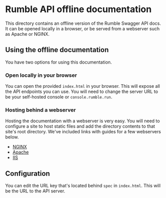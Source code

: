 # Rumble API offline documentation
This directory contains an offline version of the Rumble Swagger API docs. It can be opened locally in a browser,
or be served from a webserver such as Apache or NGINX.

## Using the offline documentation
You have two options for using this documentation.
### Open locally in your browser
You can open the provided `index.html` in your browser. This will expose all the API endpoints you can use. You will
need to change the server URL to be your self-hosted console or `console.rumble.run`.

### Hosting behind a webserver
Hosting the documentation with a webserver is very easy. You will need to configure a site to host static files and
add the directory contents to that site's root directory. We've included links with guides for a few webservers below.

- [NGINX](http://nginx.org/en/docs/beginners_guide.html#static)
- [Apache](https://httpd.apache.org/docs/trunk/getting-started.html)
- [IIS](https://docs.microsoft.com/en-us/iis/configuration/system.webserver/staticcontent/)

## Configuration
You can edit the URL key that's located behind `spec` in `index.html`. This will be the URL to the 
API server.
